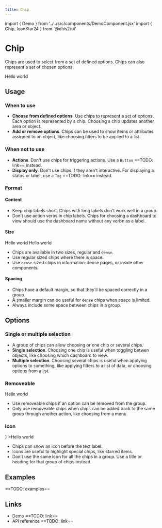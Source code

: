 ```yaml
---
title: Chip
---
```


import { Demo } from '../../src/components/DemoComponent.jsx'
import { Chip, IconStar24 } from '@dhis2/ui'

# Chip

Chips are used to select from a set of defined options. Chips can also represent a set of chosen options.

<Demo>
    <Chip>Hello world</Chip>
</Demo>

## Usage

### When to use

-   **Choose from defined options**. Use chips to represent a set of options. Each option is represented by a chip. Choosing a chip updates another area or object.
-   **Add or remove options**. Chips can be used to show items or attributes assigned to an object, like choosing filters to be applied to a list.

### When not to use

-   **Actions**. Don't use chips for triggering actions. Use a `Button` ==TODO: link== instead.
-   **Display only**. Don't use chips if they aren't interactive. For displaying a status or label, use a `Tag` ==TODO: link== instead.

### Format

#### Content

-   Keep chip labels short. Chips with long labels don't work well in a group.
-   Don't use action verbs in chip labels. Chips for choosing a dashboard to view should use the dashboard name without any verbn as a label.

#### Size

<Demo>
    <Chip>Hello world</Chip>
    <Chip dense>Hello world</Chip>
</Demo>

-   Chips are available in two sizes, regular and `dense`.
-   Use regular sized chips where there is space.
-   Use `dense` sized chips in information-dense pages, or inside other components.

#### Spacing

-   Chips have a default margin, so that they'll be spaced correctly in a group.
-   A smaller margin can be useful for `dense` chips when space is limited.
-   Always include some space between chips in a group.

## Options

### Single or multiple selection

-   A group of chips can allow choosing or one chip or several chips.
-   **Single selection**. Choosing one chip is useful when toggling betwen objects, like choosing which dashboard to view.
-   **Multiple selection**. Choosing several chips is useful when applying options to something, like applying filters to a list of data, or choosing options from a list.

### Removeable

<Demo>
    <Chip onRemove>Hello world</Chip>
</Demo>

-   Use removeable chips if an option can be removed from the group.
-   Only use removeable chips when chips can be added back to the same group through another action, like choosing from a menu.

### Icon

<Demo>
    <Chip icon={<IconStar24/>} >Hello world</Chip>
</Demo>

-   Chips can show an icon before the text label.
-   Icons are useful to highlight special chips, like starred items.
-   Don't use the same icon for all the chips in a group. Use a title or heading for that group of chips instead.

## Examples

==TODO: examples==

## Links

-   Demo ==TODO: link==
-   API reference ==TODO: link==
